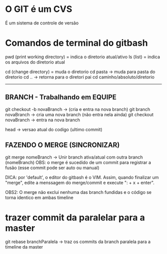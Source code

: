 # O GIT é um CVS
É um sistema de controle de versão


# Comandos de terminal do gitbash

pwd (print working directory) = indica o diretorio atual/ativo
ls (list) = indica os arquivos do diretorio atual

cd (change directory)         = muda o diretorio
  cd pasta -> muda para pasta do diretorio
  cd ..    -> retorna para o diretori pai
  cd caminho/absoluto/diretorio


--------------------------------------------------------------------------
## BRANCH - Trabalhando em EQUIPE

git checkout -b novaBranch -> (cria e entra na nova branch)
git branch novaBranch      -> cria uma nova branch (não entra nela ainda)
git checkout novaBranch    -> entra na nova branch

head -> versao atual do codigo (ultimo commit)

## FAZENDO O MERGE (SINCRONIZAR)
git merge nomeBranch -> Unir branch ativa/atual com outra branch (nomeBranch)
OBS: o merge é sucedido de um commit para registrar a fusão (esse commit pode ser auto ou manual)

DICA: por 'default', o editor do gitbash é o VIM. Assim, quando finalizar um "merge", edite a menssagem do merge/commit e execute ": + x + enter".

OBS2: O merge não exclui nenhuma das branch fundidas e o código se torna identico em ambas timeline

# trazer commit da paralelar para a master
git rebase branchParalela -> traz os commits da branch paralela para a timeline da master